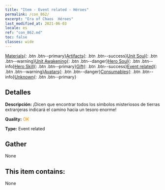 ```yaml
---
title: "Item - Event related - Héroes"
permalink: /con_862/
excerpt: "Era of Chaos  Héroes"
last_modified_at: 2021-06-03
locale: es
ref: "con_862.md"
toc: false
classes: wide
---
```

 [Materials](/ItemsES/){: .btn .btn--primary}[Artifacts](/ItemsES/Artifacts/){: .btn .btn--success}[Unit Soul](/ItemsES/UnitSoul/){: .btn .btn--warning}[Unit Awakening](/ItemsES/UnitAwakening/){: .btn .btn--danger}[Hero Soul](/ItemsES/HeroSoul/){: .btn .btn--info}[Hero Skill](/ItemsES/HeroSkill/){: .btn .btn--primary}[Gift](/ItemsES/Gift/){: .btn .btn--success}[Event related](/ItemsES/Events/){: .btn .btn--warning}[Avatars](/ItemsES/Avatars/){: .btn .btn--danger}[Consumables](/ItemsES/Consumables/){: .btn .btn--info}[Unknown](/ItemsES/Unknown/){: .btn .btn--primary}

## Detalles
 **Descripción:** ¡Dicen que encontrar todos los símbolos misteriosos de tierras extranjeras indicará el camino hacia un tesoro enorme!

 **Quality:** <span style="color: #FF8C00">OK</span>

 **Type:** Event related

## Gather

  None

## This item contains:

  None

